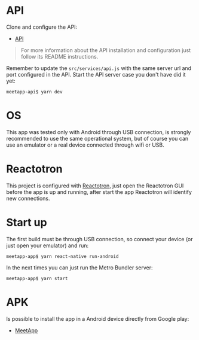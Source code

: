 # API
Clone and configure the API:
* [API](https://github.com/DiegoVictor/meetapp-api)
> For more information about the API installation and configuration just follow its README instructions.

Remember to update the `src/services/api.js` with the same server url and port configured in the API. Start the API server case you don't have did it yet:
```
meetapp-api$ yarn dev
```

# OS
This app was tested only with Android through USB connection, is strongly recommended to use the same operational system, but of course you can use an emulator or a real device connected through wifi or USB.

# Reactotron
This project is configured with [Reactotron](https://github.com/infinitered/reactotron), just open the Reactotron GUI before the app is up and running, after start the app Reactotron will identify new connections.

# Start up
The first build must be through USB connection, so connect your device (or just open your emulator) and run:
```
meetapp-app$ yarn react-native run-android
```
In the next times yuu can just run the Metro Bundler server:
```
meetapp-app$ yarn start
```

# APK
Is possible to install the app in a Android device directly from Google play:
* [MeetApp](https://play.google.com/store/apps/details?id=com.blockcode.meetapp)

